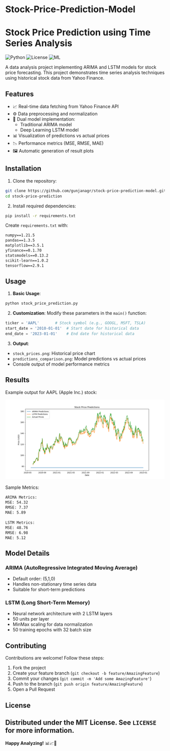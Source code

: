 # Stock-Price-Prediction-Model
# Stock Price Prediction using Time Series Analysis

![Python](https://img.shields.io/badge/Python-3.8%2B-blue)
![License](https://img.shields.io/badge/License-MIT-green)
![ML](https://img.shields.io/badge/ML-Time%20Series-brightgreen)

A data analysis project implementing ARIMA and LSTM models for stock price forecasting. This project demonstrates time series analysis techniques using historical stock data from Yahoo Finance.

## Features

- 📈 Real-time data fetching from Yahoo Finance API
- ⚙️ Data preprocessing and normalization
- 🤖 Dual model implementation:
  - Traditional ARIMA model
  - Deep Learning LSTM model
- 📊 Visualization of predictions vs actual prices
- 📉 Performance metrics (MSE, RMSE, MAE)
- 🖼️ Automatic generation of result plots

## Installation

1. Clone the repository:
```bash
git clone https://github.com/gunjanagr/stock-price-prediction-model.git
cd stock-price-prediction
```

2. Install required dependencies:
```bash
pip install -r requirements.txt
```

Create `requirements.txt` with:
```
numpy==1.21.5
pandas==1.3.5
matplotlib==3.5.1
yfinance==0.1.70
statsmodels==0.13.2
scikit-learn==1.0.2
tensorflow==2.9.1
```

## Usage

1. **Basic Usage**:
```python
python stock_price_prediction.py
```

2. **Customization**:
Modify these parameters in the `main()` function:
```python
ticker = 'AAPL'       # Stock symbol (e.g., GOOGL, MSFT, TSLA)
start_date = '2010-01-01'  # Start date for historical data
end_date = '2023-01-01'    # End date for historical data
```

3. **Output**:
- `stock_prices.png`: Historical price chart
- `predictions_comparison.png`: Model predictions vs actual prices
- Console output of model performance metrics

## Results

Example output for AAPL (Apple Inc.) stock:

![Prediction Comparison](predictions_comparison.png)

Sample Metrics:
```
ARIMA Metrics:
MSE: 54.32
RMSE: 7.37
MAE: 5.89

LSTM Metrics:
MSE: 48.76
RMSE: 6.98
MAE: 5.12
```

## Model Details

### ARIMA (AutoRegressive Integrated Moving Average)
- Default order: (5,1,0)
- Handles non-stationary time series data
- Suitable for short-term predictions

### LSTM (Long Short-Term Memory)
- Neural network architecture with 2 LSTM layers
- 50 units per layer
- MinMax scaling for data normalization
- 50 training epochs with 32 batch size

## Contributing

Contributions are welcome! Follow these steps:
1. Fork the project
2. Create your feature branch (`git checkout -b feature/AmazingFeature`)
3. Commit your changes (`git commit -m 'Add some AmazingFeature'`)
4. Push to the branch (`git push origin feature/AmazingFeature`)
5. Open a Pull Request

## License
Distributed under the MIT License. See `LICENSE` for more information.
---
**Happy Analyzing!** 📊📈🤖
